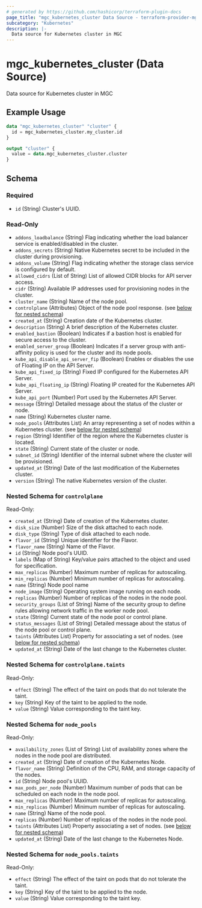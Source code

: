 ```yaml
---
# generated by https://github.com/hashicorp/terraform-plugin-docs
page_title: "mgc_kubernetes_cluster Data Source - terraform-provider-mgc"
subcategory: "Kubernetes"
description: |-
  Data source for Kubernetes cluster in MGC
---
```


# mgc_kubernetes_cluster (Data Source)

Data source for Kubernetes cluster in MGC

## Example Usage

```terraform
data "mgc_kubernetes_cluster" "cluster" {
  id = mgc_kubernetes_cluster.my_cluster.id
}

output "cluster" {
  value = data.mgc_kubernetes_cluster.cluster
}
```

<!-- schema generated by tfplugindocs -->
## Schema

### Required

- `id` (String) Cluster's UUID.

### Read-Only

- `addons_loadbalance` (String) Flag indicating whether the load balancer service is enabled/disabled in the cluster.
- `addons_secrets` (String) Native Kubernetes secret to be included in the cluster during provisioning.
- `addons_volume` (String) Flag indicating whether the storage class service is configured by default.
- `allowed_cidrs` (List of String) List of allowed CIDR blocks for API server access.
- `cidr` (String) Available IP addresses used for provisioning nodes in the cluster.
- `cluster_name` (String) Name of the node pool.
- `controlplane` (Attributes) Object of the node pool response. (see [below for nested schema](#nestedatt--controlplane))
- `created_at` (String) Creation date of the Kubernetes cluster.
- `description` (String) A brief description of the Kubernetes cluster.
- `enabled_bastion` (Boolean) Indicates if a bastion host is enabled for secure access to the cluster.
- `enabled_server_group` (Boolean) Indicates if a server group with anti-affinity policy is used for the cluster and its node pools.
- `kube_api_disable_api_server_fip` (Boolean) Enables or disables the use of Floating IP on the API Server.
- `kube_api_fixed_ip` (String) Fixed IP configured for the Kubernetes API Server.
- `kube_api_floating_ip` (String) Floating IP created for the Kubernetes API Server.
- `kube_api_port` (Number) Port used by the Kubernetes API Server.
- `message` (String) Detailed message about the status of the cluster or node.
- `name` (String) Kubernetes cluster name.
- `node_pools` (Attributes List) An array representing a set of nodes within a Kubernetes cluster. (see [below for nested schema](#nestedatt--node_pools))
- `region` (String) Identifier of the region where the Kubernetes cluster is located.
- `state` (String) Current state of the cluster or node.
- `subnet_id` (String) Identifier of the internal subnet where the cluster will be provisioned.
- `updated_at` (String) Date of the last modification of the Kubernetes cluster.
- `version` (String) The native Kubernetes version of the cluster.

<a id="nestedatt--controlplane"></a>
### Nested Schema for `controlplane`

Read-Only:

- `created_at` (String) Date of creation of the Kubernetes cluster.
- `disk_size` (Number) Size of the disk attached to each node.
- `disk_type` (String) Type of disk attached to each node.
- `flavor_id` (String) Unique identifier for the Flavor.
- `flavor_name` (String) Name of the Flavor.
- `id` (String) Node pool's UUID.
- `labels` (Map of String) Key/value pairs attached to the object and used for specification.
- `max_replicas` (Number) Maximum number of replicas for autoscaling.
- `min_replicas` (Number) Minimum number of replicas for autoscaling.
- `name` (String) Node pool name
- `node_image` (String) Operating system image running on each node.
- `replicas` (Number) Number of replicas of the nodes in the node pool.
- `security_groups` (List of String) Name of the security group to define rules allowing network traffic in the worker node pool.
- `state` (String) Current state of the node pool or control plane.
- `status_messages` (List of String) Detailed message about the status of the node pool or control plane.
- `taints` (Attributes List) Property for associating a set of nodes. (see [below for nested schema](#nestedatt--controlplane--taints))
- `updated_at` (String) Date of the last change to the Kubernetes cluster.

<a id="nestedatt--controlplane--taints"></a>
### Nested Schema for `controlplane.taints`

Read-Only:

- `effect` (String) The effect of the taint on pods that do not tolerate the taint.
- `key` (String) Key of the taint to be applied to the node.
- `value` (String) Value corresponding to the taint key.



<a id="nestedatt--node_pools"></a>
### Nested Schema for `node_pools`

Read-Only:

- `availability_zones` (List of String) List of availability zones where the nodes in the node pool are distributed.
- `created_at` (String) Date of creation of the Kubernetes Node.
- `flavor_name` (String) Definition of the CPU, RAM, and storage capacity of the nodes.
- `id` (String) Node pool's UUID.
- `max_pods_per_node` (Number) Maximum number of pods that can be scheduled on each node in the node pool.
- `max_replicas` (Number) Maximum number of replicas for autoscaling.
- `min_replicas` (Number) Minimum number of replicas for autoscaling.
- `name` (String) Name of the node pool.
- `replicas` (Number) Number of replicas of the nodes in the node pool.
- `taints` (Attributes List) Property associating a set of nodes. (see [below for nested schema](#nestedatt--node_pools--taints))
- `updated_at` (String) Date of the last change to the Kubernetes Node.

<a id="nestedatt--node_pools--taints"></a>
### Nested Schema for `node_pools.taints`

Read-Only:

- `effect` (String) The effect of the taint on pods that do not tolerate the taint.
- `key` (String) Key of the taint to be applied to the node.
- `value` (String) Value corresponding to the taint key.
